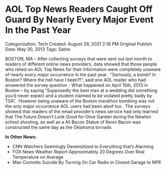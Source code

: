 # AOL Top News Readers Caught Off Guard By Nearly Every Major Event In the Past Year

Categorization: Tech
Created: August 29, 2021 2:16 PM
Original Publish Date: May 30, 2013
Tags: Satire

BOSTON, MA – After collecting surveys that were sent out last month to readers of different online news providers, data showed that those people who relied on AOL Top News for their information were completely unaware of nearly every major occurrence in the past year.  “Seriously, a bomb? In Boston? Where the hell have I been?!”, said one AOL reader who had answered the survey question - What happened on April 15th, 2013 in Boston – by saying “Supposedly the best man at a wedding did something you’d never expect and a student claimed to be violated pretty badly by TSA”.  However being unaware of the Boston marathon bombing was not the only major occurrence AOL users had been aloof too.  The surveys showed that readers of the email provider’s news service had only learned that The Future Doesn’t Look Good for Olive Garden during the Newton school shooting, as well as a All Bacon Statue of Kevin Bacon was constructed the same day as the Oklahoma tornado.

**In Other News:**

- CNN Watchers Seemingly Desensitized to Everything that’s Alarming
- FOX News Weather Report Approximately 20 Degrees Over Real Temperature on Average
- Man Commits Suicide By Turning On Car Radio in Closed Garage to NPR